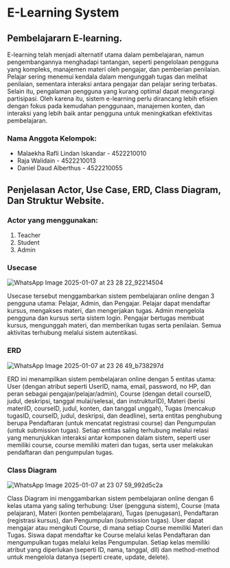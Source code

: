 # E-Learning System
## Pembelajararn E-learning.
E-learning telah menjadi alternatif utama dalam pembelajaran, namun pengembangannya menghadapi tantangan, seperti pengelolaan pengguna yang kompleks, manajemen materi oleh pengajar, dan pemberian penilaian. Pelajar sering menemui kendala dalam mengunggah tugas dan melihat penilaian, sementara interaksi antara pengajar dan pelajar sering terbatas. Selain itu, pengalaman pengguna yang kurang optimal dapat mengurangi partisipasi. Oleh karena itu, sistem e-learning perlu dirancang lebih efisien dengan fokus pada kemudahan penggunaan, manajemen konten, dan interaksi yang lebih baik antar pengguna untuk meningkatkan efektivitas pembelajaran.

### Nama Anggota Kelompok:

- Malaekha Rafli Lindan Iskandar - 4522210010
- Raja Walidain - 4522210013
- Daniel Daud Alberthus - 4522210055

## Penjelasan Actor, Use Case, ERD, Class Diagram, Dan Struktur Website. 

### Actor yang menggunakan:
1. Teacher
2. Student
3. Admin


### Usecase
![WhatsApp Image 2025-01-07 at 23 28 22_92214504](https://github.com/user-attachments/assets/881fb0a6-7a75-4697-8d6a-71c47ed8a449)

Usecase tersebut menggambarkan sistem pembelajaran online dengan 3 pengguna utama: Pelajar, Admin, dan Pengajar. Pelajar dapat mendaftar kursus, mengakses materi, dan mengerjakan tugas. Admin mengelola pengguna dan kursus serta sistem login. Pengajar bertugas membuat kursus, mengunggah materi, dan memberikan tugas serta penilaian. Semua aktivitas terhubung melalui sistem autentikasi.

### ERD
![WhatsApp Image 2025-01-07 at 23 26 49_b738297d](https://github.com/user-attachments/assets/0ddd7c47-eedf-44e8-9251-86714ba95e52)

ERD ini menampilkan sistem pembelajaran online dengan 5 entitas utama: User (dengan atribut seperti UserID, nama, email, password, no HP, dan peran sebagai pengajar/pelajar/admin), Course (dengan detail courseID, judul, deskripsi, tanggal mulai/selesai, dan instrukturID), Materi (berisi materiID, courseID, judul, konten, dan tanggal unggah), Tugas (mencakup tugasID, courseID, judul, deskripsi, dan deadline), serta entitas penghubung berupa Pendaftaran (untuk mencatat registrasi course) dan Pengumpulan (untuk submission tugas). Setiap entitas saling terhubung melalui relasi yang menunjukkan interaksi antar komponen dalam sistem, seperti user memiliki course, course memiliki materi dan tugas, serta user melakukan pendaftaran dan pengumpulan tugas.


### Class Diagram
![WhatsApp Image 2025-01-07 at 23 07 59_992d5c2a](https://github.com/user-attachments/assets/6e48f966-1dd6-4678-a8f9-42ce770d8bca)

Class Diagram ini menggambarkan sistem pembelajaran online dengan 6 kelas utama yang saling terhubung: User (pengguna sistem), Course (mata pelajaran), Materi (konten pembelajaran), Tugas (penugasan), Pendaftaran (registrasi kursus), dan Pengumpulan (submission tugas). User dapat mengajar atau mengikuti Course, di mana setiap Course memiliki Materi dan Tugas. Siswa dapat mendaftar ke Course melalui kelas Pendaftaran dan mengumpulkan tugas melalui kelas Pengumpulan. Setiap kelas memiliki atribut yang diperlukan (seperti ID, nama, tanggal, dll) dan method-method untuk mengelola datanya (seperti create, update, delete).
